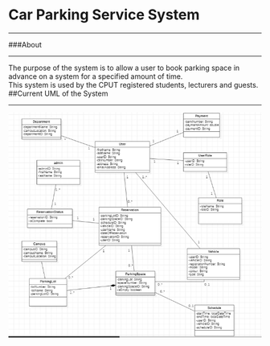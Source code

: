 # Car Parking Service System

---

###About

---
The purpose of the system is to allow a user to book parking space in advance on a system for a specified amount of time.  
This system is used by the CPUT registered students, lecturers and guests. 
##Current UML of the System

---
![](uml/ParkingLotSystemUMLdraft5.PNG)
